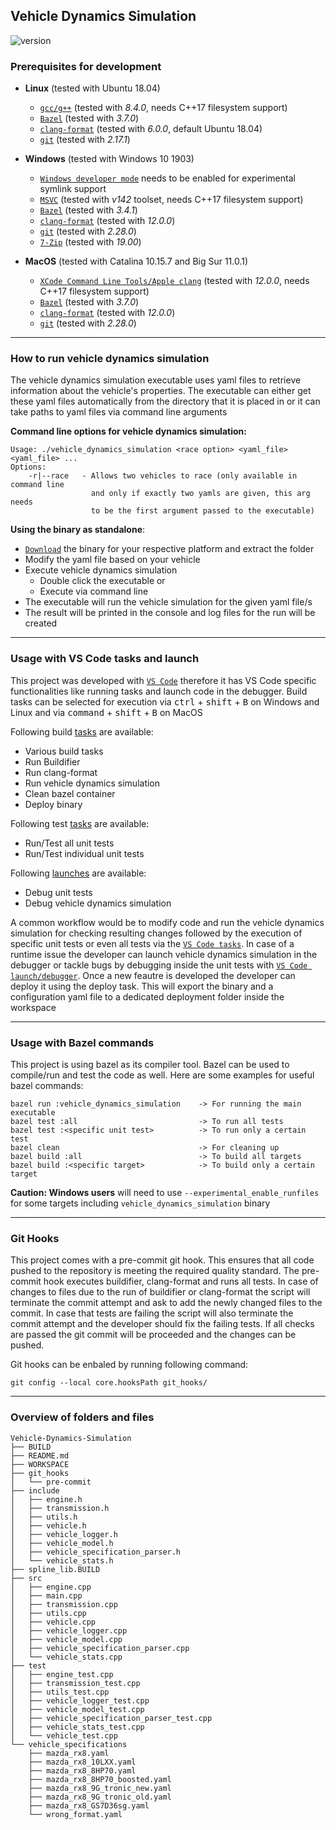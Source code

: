 ## Vehicle Dynamics Simulation

![version](https://img.shields.io/badge/version-1.0-green)

### Prerequisites for development

- **Linux** (tested with Ubuntu 18.04)
    - [`gcc/g++`](https://gcc.gnu.org/install/) (tested with _8.4.0_, needs C++17 filesystem support)
    - [`Bazel`](https://docs.bazel.build/versions/master/install.html) (tested with _3.7.0_)
    - [`clang-format`](https://releases.llvm.org/download.html) (tested with _6.0.0_, default Ubuntu 18.04)
    - [`git`](https://git-scm.com/downloads) (tested with _2.17.1_)

- **Windows** (tested with Windows 10 1903)
    - [`Windows developer mode`](https://docs.microsoft.com/de-de/windows/apps/get-started/enable-your-device-for-development) needs to be enabled for experimental symlink support 
    - [`MSVC`](https://visualstudio.microsoft.com/downloads/#build-tools-for-visual-studio-2019) (tested with _v142_ toolset, needs C++17 filesystem support)
    - [`Bazel`](https://docs.bazel.build/versions/master/install.html) (tested with _3.4.1_)
    - [`clang-format`](https://releases.llvm.org/download.html) (tested with _12.0.0_)
    - [`git`](https://git-scm.com/downloads) (tested with _2.28.0_)
    - [`7-Zip`](https://www.7-zip.de/) (tested with _19.00_)

- **MacOS** (tested with Catalina 10.15.7 and Big Sur 11.0.1)
    - [`XCode Command Line Tools/Apple clang`](https://developer.apple.com/xcode/resources/) (tested with _12.0.0_, needs C++17 filesystem support)
    - [`Bazel`](https://docs.bazel.build/versions/master/install.html) (tested with _3.7.0_)
    - [`clang-format`](https://releases.llvm.org/download.html) (tested with _12.0.0_)
    - [`git`](https://git-scm.com/downloads) (tested with _2.28.0_)
___

### How to run vehicle dynamics simulation

The vehicle dynamics simulation executable uses yaml files to retrieve information about the vehicle's properties. The executable can either get these yaml files automatically from the directory that it is placed in or it can take paths to yaml files via command line arguments

**Command line options for vehicle dynamics simulation:**

```
Usage: ./vehicle_dynamics_simulation <race option> <yaml_file> <yaml_file> ...
Options:
    -r|--race   - Allows two vehicles to race (only available in command line 
                  and only if exactly two yamls are given, this arg needs 
                  to be the first argument passed to the executable)
```

**Using the binary as standalone**:

- [`Download`](https://github.com/mauricelos/Vehicle-Dynamics-Simulation/releases/latest) the binary for your respective platform and extract the folder
- Modify the yaml file based on your vehicle
- Execute vehicle dynamics simulation
    - Double click the executable or
    - Execute via command line
- The executable will run the vehicle simulation for the given yaml file/s
- The result will be printed in the console and log files for the run will be created


___

### Usage with VS Code tasks and launch

This project was developed with [`VS Code`](https://code.visualstudio.com/) therefore it has VS Code specific functionalities like running tasks and launch code in the debugger. Build tasks can be selected for execution via <kbd>ctrl</kbd> + <kbd>shift</kbd> + <kbd>B</kbd> on Windows and Linux and via <kbd>command</kbd> + <kbd>shift</kbd> + <kbd>B</kbd> on MacOS

Following build [tasks](./.vscode/tasks.json) are available:

- Various build tasks
- Run Buildifier
- Run clang-format
- Run vehicle dynamics simulation
- Clean bazel container
- Deploy binary

Following test [tasks](./.vscode/tasks.json) are available:

- Run/Test all unit tests
- Run/Test individual unit tests

Following [launches](./.vscode/launch.json) are available:

- Debug unit tests
- Debug vehicle dynamics simulation

A common workflow would be to modify code and run the vehicle dynamics simulation for checking resulting changes followed by the execution of specific unit tests or even all tests via the [`VS Code tasks`](https://code.visualstudio.com/docs/editor/tasks). In case of a runtime issue the developer can launch vehicle dynamics simulation in the debugger or tackle bugs by debugging inside the unit tests with [`VS Code launch/debugger`](https://code.visualstudio.com/docs/editor/debugging). Once a new feautre is developed the developer can deploy it using the deploy task. This will export the binary and a configuration yaml file to a dedicated deployment folder inside the workspace

___

### Usage with Bazel commands

This project is using bazel as its compiler tool. Bazel can be used to compile/run and test the code as well. Here are some examples for useful bazel commands:

```
bazel run :vehicle_dynamics_simulation    -> For running the main executable
bazel test :all                           -> To run all tests
bazel test :<specific unit test>          -> To run only a certain test
bazel clean                               -> For cleaning up
bazel build :all                          -> To build all targets
bazel build :<specific target>            -> To build only a certain target
```

**Caution: Windows users** will need to use ```--experimental_enable_runfiles``` for some targets including ```vehicle_dynamics_simulation``` binary

___

### Git Hooks

This project comes with a pre-commit git hook. This ensures that all code pushed to the repository is meeting the required quality standard. The pre-commit hook executes buildifier, clang-format and runs all tests. In case of changes to files due to the run of buildifier or clang-format the script will terminate the commit attempt and ask to add the newly changed files to the commit. In case that tests are failing the script will also terminate the commit attempt and the developer should fix the failing tests. If all checks are passed the git commit will be proceeded and the changes can be pushed.

Git hooks can be enbaled by running following command:

```
git config --local core.hooksPath git_hooks/
```

___

### Overview of folders and files

```
Vehicle-Dynamics-Simulation
├── BUILD
├── README.md
├── WORKSPACE
├── git_hooks
│   └── pre-commit
├── include
│   ├── engine.h
│   ├── transmission.h
│   ├── utils.h
│   ├── vehicle.h
│   ├── vehicle_logger.h
│   ├── vehicle_model.h
│   ├── vehicle_specification_parser.h
│   └── vehicle_stats.h
├── spline_lib.BUILD
├── src
│   ├── engine.cpp
│   ├── main.cpp
│   ├── transmission.cpp
│   ├── utils.cpp
│   ├── vehicle.cpp
│   ├── vehicle_logger.cpp
│   ├── vehicle_model.cpp
│   ├── vehicle_specification_parser.cpp
│   └── vehicle_stats.cpp
├── test
│   ├── engine_test.cpp
│   ├── transmission_test.cpp
│   ├── utils_test.cpp
│   ├── vehicle_logger_test.cpp
│   ├── vehicle_model_test.cpp
│   ├── vehicle_specification_parser_test.cpp
│   ├── vehicle_stats_test.cpp
│   └── vehicle_test.cpp
└── vehicle_specifications
    ├── mazda_rx8.yaml
    ├── mazda_rx8_10LXX.yaml
    ├── mazda_rx8_8HP70.yaml
    ├── mazda_rx8_8HP70_boosted.yaml
    ├── mazda_rx8_9G_tronic_new.yaml
    ├── mazda_rx8_9G_tronic_old.yaml
    ├── mazda_rx8_GS7D36sg.yaml
    └── wrong_format.yaml
```